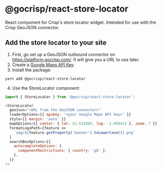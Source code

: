 # @gocrisp/react-store-locator

React component for Crisp's store locator widget. Intended for use with the Crisp GeoJSON connector.

## Add the store locator to your site

1. First, go set up a GeoJSON outbound connector on https://platform.gocrisp.com/. It will give you a URL to use later.
2. Create a [Google Maps API Key](https://developers.google.com/maps/gmp-get-started).
3. Install the package:
```bash
yarn add @gocrisp/react-store-locator
```
4. Use the StoreLocator component:
```javascript
import { StoreLocator } from '@gocrisp/react-store-locator';

<StoreLocator 
  geoJson="<URL from the GeoJSON connector>"
  loaderOptions={{ apiKey: '<your Google Maps API key>' }}
  style={{ margin: 'auto' }}
  mapOptions={{ center: { lat: 52.632469, lng: -1.689423 }, zoom: 7 }}
  formatLogoPath={feature =>
    `img/${feature.getProperty('banner').toLowerCase()}.png`
  }
  searchBoxOptions={{
    autocompleteOptions: {
      componentRestrictions: { country: 'gb' },
    },
  }}
/>
```


